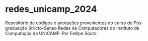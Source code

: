 # redes_unicamp_2024
Repositório de códigos e anotações provenientes do curso de Pós-graduação Stricto-Senso Redes de Computadores do Instituto de Computação da UNICAMP. Por Fellipe Souto
